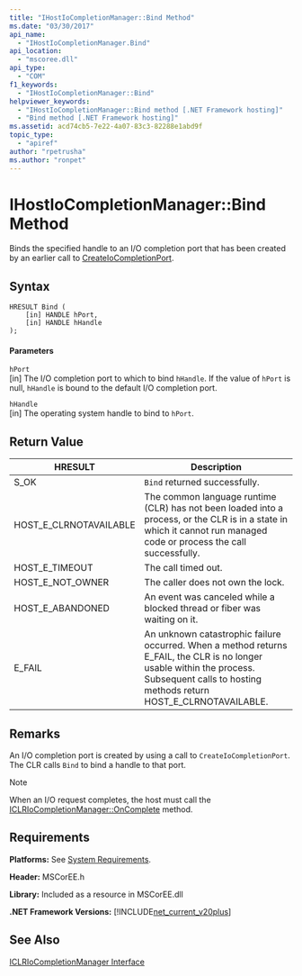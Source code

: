 ```yaml
---
title: "IHostIoCompletionManager::Bind Method"
ms.date: "03/30/2017"
api_name: 
  - "IHostIoCompletionManager.Bind"
api_location: 
  - "mscoree.dll"
api_type: 
  - "COM"
f1_keywords: 
  - "IHostIoCompletionManager::Bind"
helpviewer_keywords: 
  - "IHostIoCompletionManager::Bind method [.NET Framework hosting]"
  - "Bind method [.NET Framework hosting]"
ms.assetid: acd74cb5-7e22-4a07-83c3-82288e1abd9f
topic_type: 
  - "apiref"
author: "rpetrusha"
ms.author: "ronpet"
---
```

# IHostIoCompletionManager::Bind Method
Binds the specified handle to an I/O completion port that has been created by an earlier call to [CreateIoCompletionPort](../../../../docs/framework/unmanaged-api/hosting/ihostiocompletionmanager-createiocompletionport-method.md).  
  
## Syntax  
  
```  
HRESULT Bind (  
    [in] HANDLE hPort,  
    [in] HANDLE hHandle  
);  
```  
  
#### Parameters  
 `hPort`  
 [in] The I/O completion port to which to bind `hHandle`. If the value of `hPort` is null, `hHandle` is bound to the default I/O completion port.  
  
 `hHandle`  
 [in] The operating system handle to bind to `hPort`.  
  
## Return Value  
  
|HRESULT|Description|  
|-------------|-----------------|  
|S_OK|`Bind` returned successfully.|  
|HOST_E_CLRNOTAVAILABLE|The common language runtime (CLR) has not been loaded into a process, or the CLR is in a state in which it cannot run managed code or process the call successfully.|  
|HOST_E_TIMEOUT|The call timed out.|  
|HOST_E_NOT_OWNER|The caller does not own the lock.|  
|HOST_E_ABANDONED|An event was canceled while a blocked thread or fiber was waiting on it.|  
|E_FAIL|An unknown catastrophic failure occurred. When a method returns E_FAIL, the CLR is no longer usable within the process. Subsequent calls to hosting methods return HOST_E_CLRNOTAVAILABLE.|  
  
## Remarks  
 An I/O completion port is created by using a call to `CreateIoCompletionPort`. The CLR calls `Bind` to bind a handle to that port.  
  
> [!NOTE]
>  When an I/O request completes, the host must call the [ICLRIoCompletionManager::OnComplete](../../../../docs/framework/unmanaged-api/hosting/iclriocompletionmanager-oncomplete-method.md) method.  
  
## Requirements  
 **Platforms:** See [System Requirements](../../../../docs/framework/get-started/system-requirements.md).  
  
 **Header:** MSCorEE.h  
  
 **Library:** Included as a resource in MSCorEE.dll  
  
 **.NET Framework Versions:** [!INCLUDE[net_current_v20plus](../../../../includes/net-current-v20plus-md.md)]  
  
## See Also  
 [ICLRIoCompletionManager Interface](../../../../docs/framework/unmanaged-api/hosting/iclriocompletionmanager-interface.md)
